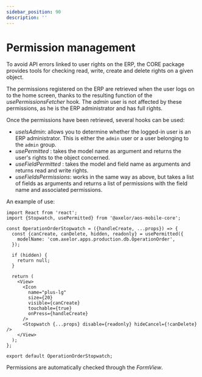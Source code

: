 ```yaml
---
sidebar_position: 90
description: ''
---
```


# Permission management

To avoid API errors linked to user rights on the ERP, the CORE package provides tools for checking read, write, create and delete rights on a given object.

The permissions registered on the ERP are retrieved when the user logs on to the home screen, thanks to the resulting function of the _usePermissionsFetcher_ hook. The _admin_ user is not affected by these permissions, as he is the ERP administrator and has full rights.

Once the permissions have been retrieved, several hooks can be used:

- _useIsAdmin_: allows you to determine whether the logged-in user is an ERP administrator. This is either the `admin` user or a user belonging to the `admin` group.
- _usePermitted_ : takes the model name as argument and returns the user's rights to the object concerned.
- _useFieldPermitted_ : takes the model and field name as arguments and returns read and write rights.
- _useFieldsPermissions_: works in the same way as above, but takes a list of fields as arguments and returns a list of permissions with the field name and associated permissions.

An example of use:

```tsx
import React from 'react';
import {Stopwatch, usePermitted} from '@axelor/aos-mobile-core';

const OperationOrderStopwatch = ({handleCreate, ...props}) => {
  const {canCreate, canDelete, hidden, readonly} = usePermitted({
    modelName: 'com.axelor.apps.production.db.OperationOrder',
  });

  if (hidden) {
    return null;
  }

  return (
    <View>
      <Icon
        name="plus-lg"
        size={20}
        visible={canCreate}
        touchable={true}
        onPress={handleCreate}
      />
      <Stopwatch {...props} disable={readonly} hideCancel={!canDelete} />
    </View>
  );
};

export default OperationOrderStopwatch;
```

Permissions are automatically checked through the _FormView_.
